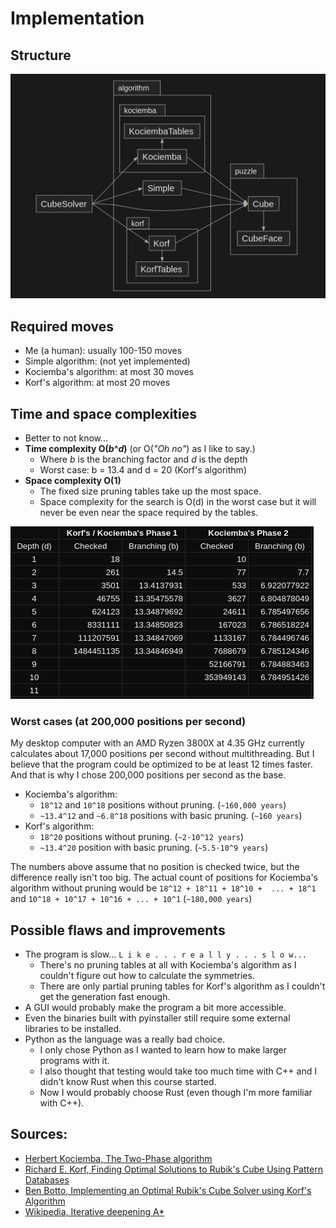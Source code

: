 # Implementation  


## Structure  
![A picture of the project structure.](img/structure.png)

## Required moves  
- Me (a human): usually 100-150 moves  
- Simple algorithm: (not yet implemented)  
- Kociemba's algorithm: at most 30 moves  
- Korf's algorithm: at most 20 moves  


## Time and space complexities  
- Better to not know...
- **Time complexity O(_b_^_d_)** (or O(_"Oh no"_) as I like to say.)  
  - Where _b_ is the branching factor and _d_ is the depth  
  - Worst case: b = 13.4 and d = 20 (Korf's algorithm)  
- **Space complexity O(1)**
  - The fixed size pruning tables take up the most space.  
  - Space complexity for the search is O(d) in the worst case but it will never 
    be even near the space required by the tables.  

![Table of the checked orientations per depth to calculate the branching factors.](img/branching.png)

### Worst cases (at 200,000 positions per second)
My desktop computer with an AMD Ryzen 3800X at 4.35 GHz currently calculates
about 17,000 positions per second without multithreading. But I believe that
the program could be optimized to be at least 12 times faster. And that is why
I chose 200,000 positions per second as the base.  

- Kociemba's algorithm:  
  - `18^12` and `10^18` positions without pruning. (`~160,000 years`)  
  - `~13.4^12` and `~6.8^18` positions with basic pruning. (`~160 years`)  
- Korf's algorithm:  
  - `18^20` positions without pruning. (`~2·10^12 years`)  
  - `~13.4^20` position with basic pruning. (`~5.5·10^9 years`)  

The numbers above assume that no position is checked twice, but the difference
really isn't too big. The actual count of positions for Kociemba's algorithm
without pruning would be `18^12 + 18^11 + 18^10 +  ... + 18^1` and
`10^18 + 10^17 + 10^16 + ... + 10^1` (`~180,000 years`)


## Possible flaws and improvements  
- The program is slow... `L i k e . . . r e a l l y . . . s l o w...`
  - There's no pruning tables at all with Kociemba's algorithm as I couldn't
    figure out how to calculate the symmetries.  
  - There are only partial pruning tables for Korf's algorithm as I couldn't
    get the generation fast enough.  
- A GUI would probably make the program a bit more accessible.  
- Even the binaries built with pyinstaller still require some external libraries
  to be installed.  
- Python as the language was a really bad choice.  
  - I only chose Python as I wanted to learn how to make larger programs with
    it.
  - I also thought that testing would take too much time with C++ and I didn't
    know Rust when this course started.  
  - Now I would probably choose Rust (even though I'm more familiar with C++).


## Sources:
- [Herbert Kociemba, The Two-Phase algorithm](http://www.kociemba.org/cube.htm)  
- [Richard E. Korf, Finding Optimal Solutions to Rubik's Cube Using Pattern Databases](https://www.cs.princeton.edu/courses/archive/fall06/cos402/papers/korfrubik.pdf)  
- [Ben Botto, Implementing an Optimal Rubik's Cube Solver using Korf's Algorithm](https://medium.com/@benjamin.botto/implementing-an-optimal-rubiks-cube-solver-using-korf-s-algorithm-bf750b332cf9)  
- [Wikipedia, Iterative deepening A*](https://en.wikipedia.org/wiki/Iterative_deepening_A*)  
